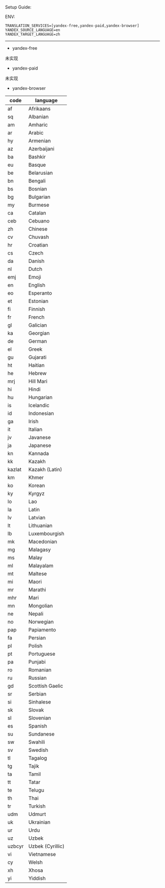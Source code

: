 Setup Guide: 

ENV:
```
TRANSLATION_SERVICES=[yandex-free,yandex-paid,yandex-browser]
YANDEX_SOURCE_LANGUAGE=en  
YANDEX_TARGET_LANGUAGE=zh
```
---

- yandex-free

未实现

- yandex-paid

未实现

- yandex-browser

| code   | language         |
| ------ | ---------------- |
| af     | Afrikaans        |
| sq     | Albanian         |
| am     | Amharic          |
| ar     | Arabic           |
| hy     | Armenian         |
| az     | Azerbaijani      |
| ba     | Bashkir          |
| eu     | Basque           |
| be     | Belarusian       |
| bn     | Bengali          |
| bs     | Bosnian          |
| bg     | Bulgarian        |
| my     | Burmese          |
| ca     | Catalan          |
| ceb    | Cebuano          |
| zh     | Chinese          |
| cv     | Chuvash          |
| hr     | Croatian         |
| cs     | Czech            |
| da     | Danish           |
| nl     | Dutch            |
| emj    | Emoji            |
| en     | English          |
| eo     | Esperanto        |
| et     | Estonian         |
| fi     | Finnish          |
| fr     | French           |
| gl     | Galician         |
| ka     | Georgian         |
| de     | German           |
| el     | Greek            |
| gu     | Gujarati         |
| ht     | Haitian          |
| he     | Hebrew           |
| mrj    | Hill Mari        |
| hi     | Hindi            |
| hu     | Hungarian        |
| is     | Icelandic        |
| id     | Indonesian       |
| ga     | Irish            |
| it     | Italian          |
| jv     | Javanese         |
| ja     | Japanese         |
| kn     | Kannada          |
| kk     | Kazakh           |
| kazlat | Kazakh (Latin)   |
| km     | Khmer            |
| ko     | Korean           |
| ky     | Kyrgyz           |
| lo     | Lao              |
| la     | Latin            |
| lv     | Latvian          |
| lt     | Lithuanian       |
| lb     | Luxembourgish    |
| mk     | Macedonian       |
| mg     | Malagasy         |
| ms     | Malay            |
| ml     | Malayalam        |
| mt     | Maltese          |
| mi     | Maori            |
| mr     | Marathi          |
| mhr    | Mari             |
| mn     | Mongolian        |
| ne     | Nepali           |
| no     | Norwegian        |
| pap    | Papiamento       |
| fa     | Persian          |
| pl     | Polish           |
| pt     | Portuguese       |
| pa     | Punjabi          |
| ro     | Romanian         |
| ru     | Russian          |
| gd     | Scottish Gaelic  |
| sr     | Serbian          |
| si     | Sinhalese        |
| sk     | Slovak           |
| sl     | Slovenian        |
| es     | Spanish          |
| su     | Sundanese        |
| sw     | Swahili          |
| sv     | Swedish          |
| tl     | Tagalog          |
| tg     | Tajik            |
| ta     | Tamil            |
| tt     | Tatar            |
| te     | Telugu           |
| th     | Thai             |
| tr     | Turkish          |
| udm    | Udmurt           |
| uk     | Ukrainian        |
| ur     | Urdu             |
| uz     | Uzbek            |
| uzbcyr | Uzbek (Cyrillic) |
| vi     | Vietnamese       |
| cy     | Welsh            |
| xh     | Xhosa            |
| yi     | Yiddish          |
